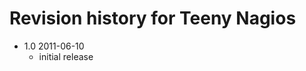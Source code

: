 Revision history for Teeny Nagios
========================

* 1.0  2011-06-10
  * initial release


